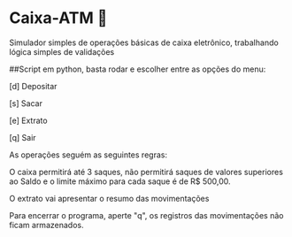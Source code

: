 # Caixa-ATM 🏧
Simulador simples de operações básicas de caixa eletrônico, trabalhando lógica simples de validações

##Script em python, basta rodar e escolher entre as opções do menu:

[d] Depositar

[s] Sacar

[e] Extrato 

[q] Sair 

As operações seguém as seguintes regras:

O caixa permitirá até 3 saques, não permitirá saques de valores superiores ao Saldo e o limite máximo para cada saque é de R$ 500,00.

O extrato vai apresentar o resumo das movimentações

Para encerrar o programa, aperte "q", os registros das movimentações não ficam armazenados.


